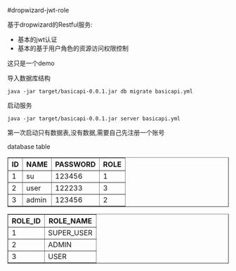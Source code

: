 #dropwizard-jwt-role

基于dropwizard的Restful服务:
* 基本的jwt认证
* 基本的基于用户角色的资源访问权限控制

这只是一个demo

导入数据库结构

`java -jar target/basicapi-0.0.1.jar db migrate basicapi.yml`

启动服务

`java -jar target/basicapi-0.0.1.jar server basicapi.yml`


第一次启动只有数据表,没有数据,需要自己先注册一个账号


database table
<table border="1" style="border-collapse:collapse">
<tr><th>ID</th><th>NAME</th><th>PASSWORD</th><th>ROLE</th></tr>
<tr><td>1</td><td>su</td><td>123456</td><td>1</td></tr>
<tr><td>2</td><td>user</td><td>122233</td><td>3</td></tr>
<tr><td>3</td><td>admin</td><td>123456</td><td>2</td></tr></table>

<table border="1" style="border-collapse:collapse">
<tr><th>ROLE_ID</th><th>ROLE_NAME</th></tr>
<tr><td>1</td><td>SUPER_USER</td></tr>
<tr><td>2</td><td>ADMIN</td></tr>
<tr><td>3</td><td>USER</td></tr></table>